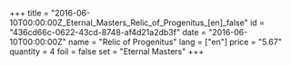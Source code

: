 +++
title = "2016-06-10T00:00:00Z_Eternal_Masters_Relic_of_Progenitus_[en]_false"
id = "436cd66c-0622-43cd-8748-af4d21a2db3f"
date = "2016-06-10T00:00:00Z"
name = "Relic of Progenitus"
lang = ["en"]
price = "5.67"
quantity = 4
foil = false
set = "Eternal Masters"
+++
